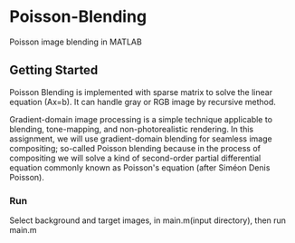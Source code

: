 # Poisson-Blending
Poisson image blending in MATLAB


## Getting Started

Poisson Blending is implemented with sparse matrix to solve the linear equation (Ax=b). It can
handle gray or RGB image by recursive method. 

Gradient-domain image processing is a simple technique applicable to blending, tone-mapping, and non-photorealistic rendering. In this assignment, we will use gradient-domain blending for seamless image compositing; so-called Poisson blending because in the process of compositing we will solve a kind of second-order partial differential equation commonly known as Poisson's equation (after Siméon Denis Poisson).

### Run
Select background and target images, in main.m(input directory), then run main.m
